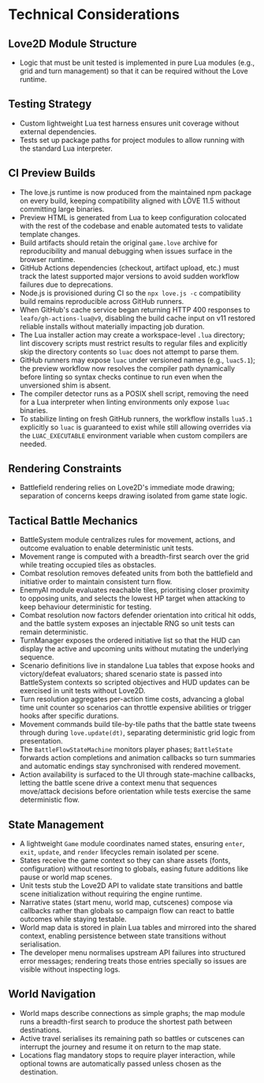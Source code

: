 # Technical Considerations

## Love2D Module Structure
- Logic that must be unit tested is implemented in pure Lua modules (e.g., grid and turn management) so that it can be required without the Love runtime.

## Testing Strategy
- Custom lightweight Lua test harness ensures unit coverage without external dependencies.
- Tests set up package paths for project modules to allow running with the standard Lua interpreter.

## CI Preview Builds
- The love.js runtime is now produced from the maintained npm package on every build, keeping compatibility aligned with LÖVE 11.5 without committing large binaries.
- Preview HTML is generated from Lua to keep configuration colocated with the rest of the codebase and enable automated tests to validate template changes.
- Build artifacts should retain the original `game.love` archive for reproducibility and manual debugging when issues surface in the browser runtime.
- GitHub Actions dependencies (checkout, artifact upload, etc.) must track the latest supported major versions to avoid sudden workflow failures due to deprecations.
- Node.js is provisioned during CI so the `npx love.js -c` compatibility build remains reproducible across GitHub runners.
- When GitHub's cache service began returning HTTP 400 responses to `leafo/gh-actions-lua@v9`, disabling the build cache input on v11 restored reliable installs without materially impacting job duration.
- The Lua installer action may create a workspace-level `.lua` directory; lint discovery scripts must restrict results to regular files and explicitly skip the directory contents so `luac` does not attempt to parse them.
- GitHub runners may expose `luac` under versioned names (e.g., `luac5.1`); the preview workflow now resolves the compiler path dynamically before linting so syntax checks continue to run even when the unversioned shim is absent.
- The compiler detector runs as a POSIX shell script, removing the need for a Lua interpreter when linting environments only expose `luac` binaries.
- To stabilize linting on fresh GitHub runners, the workflow installs `lua5.1` explicitly so `luac` is guaranteed to exist while still allowing overrides via the `LUAC_EXECUTABLE` environment variable when custom compilers are needed.

## Rendering Constraints
- Battlefield rendering relies on Love2D's immediate mode drawing; separation of concerns keeps drawing isolated from game state logic.

## Tactical Battle Mechanics
- BattleSystem module centralizes rules for movement, actions, and outcome evaluation to enable deterministic unit tests.
- Movement range is computed with a breadth-first search over the grid while treating occupied tiles as obstacles.
- Combat resolution removes defeated units from both the battlefield and initiative order to maintain consistent turn flow.
- EnemyAI module evaluates reachable tiles, prioritising closer proximity to opposing units, and selects the lowest HP target when attacking to keep behaviour deterministic for testing.
- Combat resolution now factors defender orientation into critical hit odds, and the battle system exposes an injectable RNG so unit tests can remain deterministic.
- TurnManager exposes the ordered initiative list so that the HUD can display the active and upcoming units without mutating the underlying sequence.
- Scenario definitions live in standalone Lua tables that expose hooks and victory/defeat evaluators; shared scenario state is passed into BattleSystem contexts so scripted objectives and HUD updates can be exercised in unit tests without Love2D.
- Turn resolution aggregates per-action time costs, advancing a global time unit counter so scenarios can throttle expensive abilities or trigger hooks after specific durations.
- Movement commands build tile-by-tile paths that the battle state tweens through during `love.update(dt)`, separating deterministic grid logic from presentation.
- The `BattleFlowStateMachine` monitors player phases; `BattleState` forwards action completions and animation callbacks so turn summaries and automatic endings stay synchronised with rendered movement.
- Action availability is surfaced to the UI through state-machine callbacks, letting the battle scene drive a context menu that sequences move/attack decisions before orientation while tests exercise the same deterministic flow.

## State Management
- A lightweight `Game` module coordinates named states, ensuring `enter`, `exit`, `update`, and `render` lifecycles remain isolated per scene.
- States receive the game context so they can share assets (fonts, configuration) without resorting to globals, easing future additions like pause or world map scenes.
- Unit tests stub the Love2D API to validate state transitions and battle scene initialization without requiring the engine runtime.
- Narrative states (start menu, world map, cutscenes) compose via callbacks rather than globals so campaign flow can react to battle outcomes while staying testable.
- World map data is stored in plain Lua tables and mirrored into the shared context, enabling persistence between state transitions without serialisation.
- The developer menu normalises upstream API failures into structured error messages; rendering treats those entries specially so issues are visible without inspecting logs.

## World Navigation
- World maps describe connections as simple graphs; the map module runs a breadth-first search to produce the shortest path between destinations.
- Active travel serialises its remaining path so battles or cutscenes can interrupt the journey and resume it on return to the map state.
- Locations flag mandatory stops to require player interaction, while optional towns are automatically passed unless chosen as the destination.
